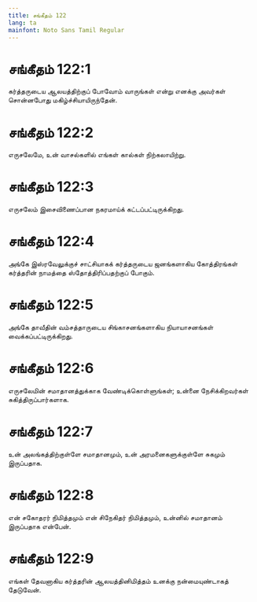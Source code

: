 ```yaml
---
title: சங்கீதம் 122
lang: ta
mainfont: Noto Sans Tamil Regular
---
```


# சங்கீதம் 122:1

கர்த்தருடைய ஆலயத்திற்குப் போவோம் வாருங்கள் என்று எனக்கு அவர்கள் சொன்னபோது மகிழ்ச்சியாயிருந்தேன்.

# சங்கீதம் 122:2

எருசலேமே, உன் வாசல்களில் எங்கள் கால்கள் நிற்கலாயிற்று.

# சங்கீதம் 122:3

எருசலேம் இசைவிணைப்பான நகரமாய்க் கட்டப்பட்டிருக்கிறது.

# சங்கீதம் 122:4

அங்கே இஸ்ரவேலுக்குச் சாட்சியாகக் கர்த்தருடைய ஜனங்களாகிய கோத்திரங்கள் கர்த்தரின் நாமத்தை ஸ்தோத்திரிப்பதற்குப் போகும்.

# சங்கீதம் 122:5

அங்கே தாவீதின் வம்சத்தாருடைய சிங்காசனங்களாகிய நியாயாசனங்கள் வைக்கப்பட்டிருக்கிறது.

# சங்கீதம் 122:6

எருசலேமின் சமாதானத்துக்காக வேண்டிக்கொள்ளுங்கள்; உன்னை நேசிக்கிறவர்கள் சுகித்திருப்பார்களாக.

# சங்கீதம் 122:7

உன் அலங்கத்திற்குள்ளே சமாதானமும், உன் அரமனைகளுக்குள்ளே சுகமும் இருப்பதாக.

# சங்கீதம் 122:8

என் சகோதரர் நிமித்தமும் என் சிநேகிதர் நிமித்தமும், உன்னில் சமாதானம் இருப்பதாக என்பேன்.

# சங்கீதம் 122:9

எங்கள் தேவனாகிய கர்த்தரின் ஆலயத்தினிமித்தம் உனக்கு நன்மையுண்டாகத் தேடுவேன்.

